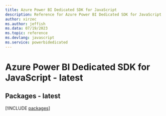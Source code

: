 ```yaml
---
title: Azure Power BI Dedicated SDK for JavaScript
description: Reference for Azure Power BI Dedicated SDK for JavaScript
author: xirzec
ms.author: jeffish
ms.data: 07/19/2023
ms.topic: reference
ms.devlang: javascript
ms.service: powerbidedicated
---
```

# Azure Power BI Dedicated SDK for JavaScript - latest
## Packages - latest
[!INCLUDE [packages](power-bi-dedicated-index.md)]